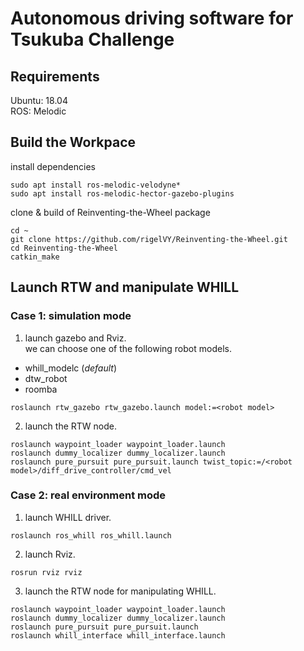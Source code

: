 # Autonomous driving software for Tsukuba Challenge

## Requirements
Ubuntu: 18.04  
ROS: Melodic

## Build the Workpace
install dependencies
```
sudo apt install ros-melodic-velodyne*
sudo apt install ros-melodic-hector-gazebo-plugins
```

clone & build of Reinventing-the-Wheel package
```
cd ~
git clone https://github.com/rigelVY/Reinventing-the-Wheel.git
cd Reinventing-the-Wheel
catkin_make
```

## Launch RTW and manipulate WHILL

### Case 1: simulation mode
1. launch gazebo and Rviz.  
we can choose one of the following robot models.
- whill_modelc (*default*)
- dtw_robot
- roomba

```
roslaunch rtw_gazebo rtw_gazebo.launch model:=<robot model>
```

2. launch the RTW node.
```
roslaunch waypoint_loader waypoint_loader.launch
roslaunch dummy_localizer dummy_localizer.launch
roslaunch pure_pursuit pure_pursuit.launch twist_topic:=/<robot model>/diff_drive_controller/cmd_vel
```

### Case 2: real environment mode
1. launch WHILL driver.
```
roslaunch ros_whill ros_whill.launch
```

2. launch Rviz.
```
rosrun rviz rviz
```

3. launch the RTW node for manipulating WHILL.
```
roslaunch waypoint_loader waypoint_loader.launch
roslaunch dummy_localizer dummy_localizer.launch
roslaunch pure_pursuit pure_pursuit.launch
roslaunch whill_interface whill_interface.launch
```
